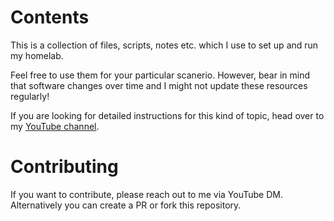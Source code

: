 Contents
========
This is a collection of files, scripts, notes etc. which I use to set up and run my homelab.

Feel free to use them for your particular scanerio. However, bear in mind that software changes over time and I might not update these resources regularly!

If you are looking for detailed instructions for this kind of topic, head over to my [YouTube channel](https://www.youtube.com/@Navigio1).

Contributing
============
If you want to contribute, please reach out to me via YouTube DM. Alternatively you can create a PR or fork this repository.
